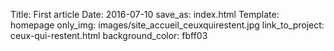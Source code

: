 Title: First article
Date: 2016-07-10
save_as: index.html
Template: homepage
only_img: images/site_accueil_ceuxquirestent.jpg
link_to_project: ceux-qui-restent.html
background_color: fbff03
<!-- cette page ne rendra pas de contenu texte, elle sert juste la page d'accueil, donc juste le gif ici. -->
